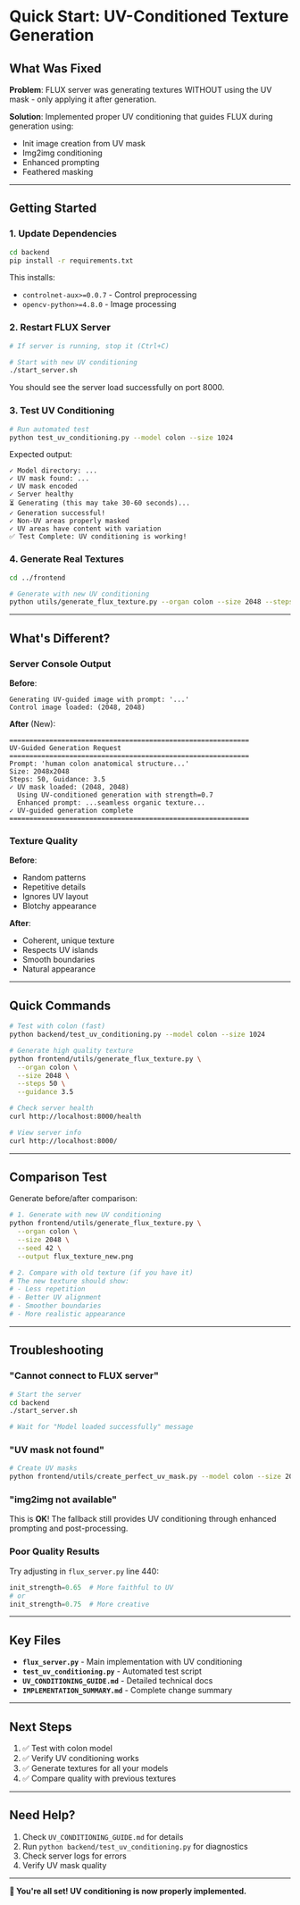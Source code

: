 # Quick Start: UV-Conditioned Texture Generation

## What Was Fixed

**Problem**: FLUX server was generating textures WITHOUT using the UV mask - only applying it after generation.

**Solution**: Implemented proper UV conditioning that guides FLUX during generation using:
- Init image creation from UV mask
- Img2img conditioning
- Enhanced prompting
- Feathered masking

---

## Getting Started

### 1. Update Dependencies

```bash
cd backend
pip install -r requirements.txt
```

This installs:
- `controlnet-aux>=0.0.7` - Control preprocessing
- `opencv-python>=4.8.0` - Image processing

### 2. Restart FLUX Server

```bash
# If server is running, stop it (Ctrl+C)

# Start with new UV conditioning
./start_server.sh
```

You should see the server load successfully on port 8000.

### 3. Test UV Conditioning

```bash
# Run automated test
python test_uv_conditioning.py --model colon --size 1024
```

Expected output:
```
✓ Model directory: ...
✓ UV mask found: ...
✓ UV mask encoded
✓ Server healthy
⏳ Generating (this may take 30-60 seconds)...
✓ Generation successful!
✓ Non-UV areas properly masked
✓ UV areas have content with variation
✅ Test Complete: UV conditioning is working!
```

### 4. Generate Real Textures

```bash
cd ../frontend

# Generate with new UV conditioning
python utils/generate_flux_texture.py --organ colon --size 2048 --steps 50
```

---

## What's Different?

### Server Console Output

**Before**:
```
Generating UV-guided image with prompt: '...'
Control image loaded: (2048, 2048)
```

**After** (New):
```
============================================================
UV-Guided Generation Request
============================================================
Prompt: 'human colon anatomical structure...'
Size: 2048x2048
Steps: 50, Guidance: 3.5
✓ UV mask loaded: (2048, 2048)
  Using UV-conditioned generation with strength=0.7
  Enhanced prompt: ...seamless organic texture...
✓ UV-guided generation complete
============================================================
```

### Texture Quality

**Before**:
- Random patterns
- Repetitive details
- Ignores UV layout
- Blotchy appearance

**After**:
- Coherent, unique texture
- Respects UV islands
- Smooth boundaries
- Natural appearance

---

## Quick Commands

```bash
# Test with colon (fast)
python backend/test_uv_conditioning.py --model colon --size 1024

# Generate high quality texture
python frontend/utils/generate_flux_texture.py \
  --organ colon \
  --size 2048 \
  --steps 50 \
  --guidance 3.5

# Check server health
curl http://localhost:8000/health

# View server info
curl http://localhost:8000/
```

---

## Comparison Test

Generate before/after comparison:

```bash
# 1. Generate with new UV conditioning
python frontend/utils/generate_flux_texture.py \
  --organ colon \
  --size 2048 \
  --seed 42 \
  --output flux_texture_new.png

# 2. Compare with old texture (if you have it)
# The new texture should show:
# - Less repetition
# - Better UV alignment
# - Smoother boundaries
# - More realistic appearance
```

---

## Troubleshooting

### "Cannot connect to FLUX server"

```bash
# Start the server
cd backend
./start_server.sh

# Wait for "Model loaded successfully" message
```

### "UV mask not found"

```bash
# Create UV masks
python frontend/utils/create_perfect_uv_mask.py --model colon --size 2048
```

### "img2img not available"

This is **OK**! The fallback still provides UV conditioning through enhanced prompting and post-processing.

### Poor Quality Results

Try adjusting in `flux_server.py` line 440:

```python
init_strength=0.65  # More faithful to UV
# or
init_strength=0.75  # More creative
```

---

## Key Files

- **`flux_server.py`** - Main implementation with UV conditioning
- **`test_uv_conditioning.py`** - Automated test script
- **`UV_CONDITIONING_GUIDE.md`** - Detailed technical docs
- **`IMPLEMENTATION_SUMMARY.md`** - Complete change summary

---

## Next Steps

1. ✅ Test with colon model
2. ✅ Verify UV conditioning works
3. ✅ Generate textures for all your models
4. ✅ Compare quality with previous textures

---

## Need Help?

1. Check `UV_CONDITIONING_GUIDE.md` for details
2. Run `python backend/test_uv_conditioning.py` for diagnostics
3. Check server logs for errors
4. Verify UV mask quality

---

**🎉 You're all set! UV conditioning is now properly implemented.**

